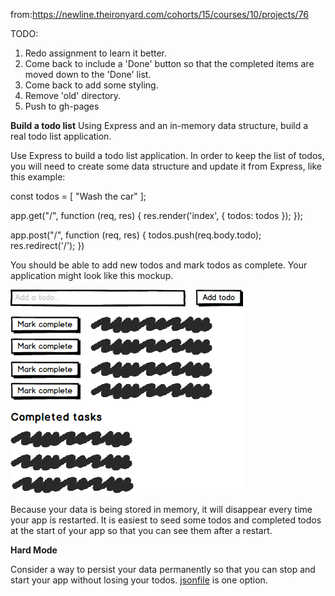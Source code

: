 from:https://newline.theironyard.com/cohorts/15/courses/10/projects/76

TODO:
1. Redo assignment to learn it better.
2. Come back to include a 'Done' button so that the completed items are moved down to the 'Done' list.
3. Come back to add some styling.
4. Remove 'old' directory.
5. Push to gh-pages

**Build a todo list**
Using Express and an in-memory data structure, build a real todo list application.

Use Express to build a todo list application. In order to keep the list of todos, you will need to create some data structure and update it from Express, like this example:

  const todos = [
    "Wash the car"
  ];

  app.get("/", function (req, res) {
    res.render('index', { todos: todos });
  });

  app.post("/", function (req, res) {
    todos.push(req.body.todo);
    res.redirect('/');
  })

You should be able to add new todos and mark todos as complete. Your application might look like this mockup.

![Image](images/237cd8cc-todolist.png)

Because your data is being stored in memory, it will disappear every time your app is restarted. It is easiest to seed some todos and completed todos at the start of your app so that you can see them after a restart.

**Hard Mode**

Consider a way to persist your data permanently so that you can stop and start your app without losing your todos. [jsonfile](https://www.npmjs.com/package/jsonfile) is one option.
